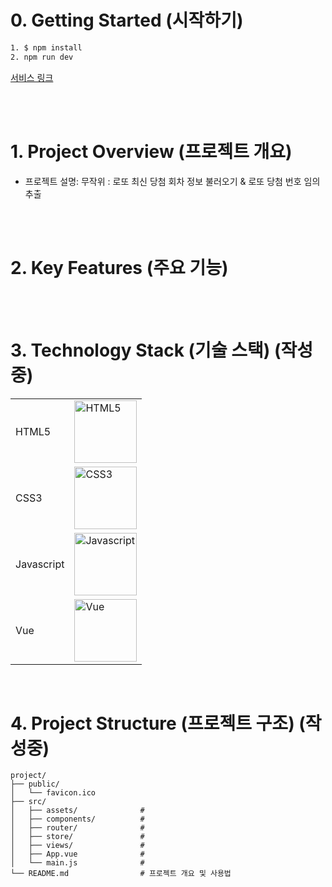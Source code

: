 # 0. Getting Started (시작하기)
```bash
1. $ npm install
2. npm run dev
```
[서비스 링크](https://dingunote.github.io/vue-lotto/)

<br/>
<br/>

# 1. Project Overview (프로젝트 개요)
- 프로젝트 설명: 무작위 : 로또 최신 당첨 회차 정보 불러오기 & 로또 당첨 번호 임의 추출

<br/>
<br/>

# 2. Key Features (주요 기능)

<br/>
<br/>


# 3. Technology Stack (기술 스택) (작성중)
|  |  |
|--|--|
| HTML5 | <img src="https://github.com/user-attachments/assets/2e122e74-a28b-4ce7-aff6-382959216d31" alt="HTML5" width="100">| 
| CSS3 | <img src="https://github.com/user-attachments/assets/c531b03d-55a3-40bf-9195-9ff8c4688f13" alt="CSS3" width="100">|
| Javascript | <img src="https://github.com/user-attachments/assets/4a7d7074-8c71-48b4-8652-7431477669d1" alt="Javascript" width="100"> | 
| Vue | <img src="https://github.com/user-attachments/assets/62f63000-5ea5-484e-8a3b-4ec5b2af7258" alt="Vue" width="100">
<br/>



# 4. Project Structure (프로젝트 구조) (작성중)
```plaintext
project/
├── public/
│   └── favicon.ico
├── src/
│   ├── assets/              # 
│   ├── components/          # 
│   ├── router/              # 
│   ├── store/               # 
│   ├── views/               # 
│   ├── App.vue              # 
│   └── main.js              # 
└── README.md                # 프로젝트 개요 및 사용법
```
